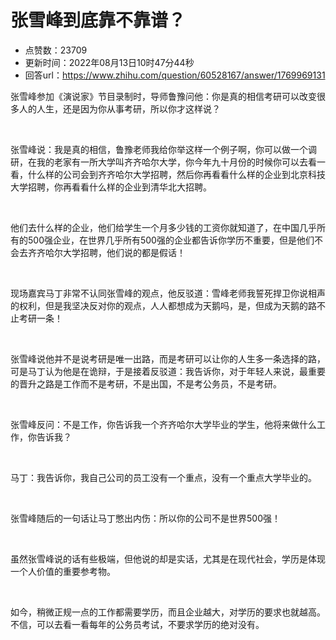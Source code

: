 # 张雪峰到底靠不靠谱？
- 点赞数：23709
- 更新时间：2022年08月13日10时47分44秒
- 回答url：https://www.zhihu.com/question/60528167/answer/1769969131
<body>
 <p data-pid="ZUGuRjjr">张雪峰参加《演说家》节目录制时，导师鲁豫问他：你是真的相信考研可以改变很多人的人生，还是因为你从事考研，所以你才这样说？</p>
 <p class="ztext-empty-paragraph"><br></p>
 <p data-pid="_HE7ckL_">张雪峰说：我是真的相信，鲁豫老师我给你举这样一个例子啊，你可以做一个调研，在我的老家有一所大学叫齐齐哈尔大学，你今年九十月份的时候你可以去看一看，什么样的公司会到齐齐哈尔大学招聘，然后你再看看什么样的企业到北京科技大学招聘，你再看看什么样的企业到清华北大招聘。</p>
 <p class="ztext-empty-paragraph"><br></p>
 <p data-pid="CgR4Rpus">他们去什么样的企业，他们给学生一个月多少钱的工资你就知道了，在中国几乎所有的500强企业，在世界几乎所有500强的企业都告诉你学历不重要，但是他们不会去齐齐哈尔大学招聘，他们说的都是假话！</p>
 <p class="ztext-empty-paragraph"><br></p>
 <p data-pid="3VAfua86">现场嘉宾马丁非常不认同张雪峰的观点，他反驳道：雪峰老师我誓死捍卫你说相声的权利，但是我坚决反对你的观点，人人都想成为天鹅吗，是，但成为天鹅的路不止考研一条！</p>
 <p class="ztext-empty-paragraph"><br></p>
 <p data-pid="UkWPA6Y7">张雪峰说他并不是说考研是唯一出路，而是考研可以让你的人生多一条选择的路，可是马丁认为他是在诡辩，于是接着反驳道：我告诉你，对于年轻人来说，最重要的晋升之路是工作而不是考研，不是出国，不是考公务员，不是考研。</p>
 <p class="ztext-empty-paragraph"><br></p>
 <p data-pid="uMnJDoZM">张雪峰反问：不是工作，你告诉我一个齐齐哈尔大学毕业的学生，他将来做什么工作，你告诉我？</p>
 <p class="ztext-empty-paragraph"><br></p>
 <p data-pid="ZOAKO5N3">马丁：我告诉你，我自己公司的员工没有一个重点，没有一个重点大学毕业的。</p>
 <p class="ztext-empty-paragraph"><br></p>
 <p data-pid="tn0gPqgh">张雪峰随后的一句话让马丁憋出内伤：所以你的公司不是世界500强！</p>
 <p class="ztext-empty-paragraph"><br></p>
 <p data-pid="YulRXLEZ">虽然张雪峰说的话有些极端，但他说的却是实话，尤其是在现代社会，学历是体现一个人价值的重要参考物。</p>
 <p class="ztext-empty-paragraph"><br></p>
 <p data-pid="VXVNmdnm">如今，稍微正规一点的工作都需要学历，而且企业越大，对学历的要求也就越高。不信，可以去看一看每年的公务员考试，不要求学历的绝对没有。</p>
</body>